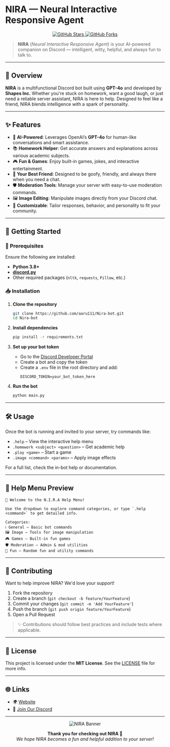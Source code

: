 # NIRA — Neural Interactive Responsive Agent

<p align="center">
  <a href="https://github.com/aaru111/Nira-bot/stargazers">
    <img src="https://img.shields.io/github/stars/aaru111/Nira-bot?style=for-the-badge&logo=github&label=Stars" alt="GitHub Stars"/>
  </a>
  <a href="https://github.com/aaru111/Nira-bot/network/members">
    <img src="https://img.shields.io/github/forks/aaru111/Nira-bot?style=for-the-badge&logo=github&label=Forks" alt="GitHub Forks"/>
  </a>
</p>

> **NIRA** (*Neural Interactive Responsive Agent*) is your AI-powered companion on Discord — intelligent, witty, helpful, and always fun to talk to.

---

## 🌟 Overview

**NIRA** is a multifunctional Discord bot built using **GPT-4o** and developed by **Shapes Inc.** Whether you're stuck on homework, want a good laugh, or just need a reliable server assistant, NIRA is here to help. Designed to feel like a friend, NIRA blends intelligence with a spark of personality.

---

## ✨ Features

- 🤖 **AI-Powered**: Leverages OpenAI’s **GPT-4o** for human-like conversations and smart assistance.
- 📚 **Homework Helper**: Get accurate answers and explanations across various academic subjects.
- 🎮 **Fun & Games**: Enjoy built-in games, jokes, and interactive entertainment.
- 💬 **Your Best Friend**: Designed to be goofy, friendly, and always there when you need a chat.
- 🛡️ **Moderation Tools**: Manage your server with easy-to-use moderation commands.
- 🖼️ **Image Editing**: Manipulate images directly from your Discord chat.
- 🧠 **Customizable**: Tailor responses, behavior, and personality to fit your community.

---

## 🚀 Getting Started

### 🔧 Prerequisites

Ensure the following are installed:

- **Python 3.8+**
- [**discord.py**](https://discordpy.readthedocs.io/)
- Other required packages (`nltk`, `requests`, `Pillow`, etc.)

### 📥 Installation

1. **Clone the repository**  
   ```bash
   git clone https://github.com/aaru111/Nira-bot.git
   cd Nira-bot
   ```

2. **Install dependencies**  
   ```bash
   pip install -r requirements.txt
   ```

3. **Set up your bot token**  
   - Go to the [Discord Developer Portal](https://discord.com/developers/applications)
   - Create a bot and copy the token
   - Create a `.env` file in the root directory and add:
     ```
     DISCORD_TOKEN=your_bot_token_here
     ```

4. **Run the bot**  
   ```bash
   python main.py
   ```

---

## 🛠️ Usage

Once the bot is running and invited to your server, try commands like:

- `.help` – View the interactive help menu  
- `.homework <subject> <question>` – Get academic help  
- `.play <game>` – Start a game  
- `.image <command> <params>` – Apply image effects  

For a full list, check the in-bot help or documentation.

---

## 📖 Help Menu Preview

```
📘 Welcome to the N.I.R.A Help Menu!

Use the dropdown to explore command categories, or type `.help <command>` to get detailed info.

Categories:
ℹ️ General — Basic bot commands  
🖼️ Image — Tools for image manipulation  
🎮 Games — Built-in fun games  
🛡️ Moderation — Admin & mod utilities  
🎉 Fun — Random fun and utility commands
```

---

## 🤝 Contributing

Want to help improve NIRA? We'd love your support!

1. Fork the repository  
2. Create a branch (`git checkout -b feature/YourFeature`)  
3. Commit your changes (`git commit -m 'Add YourFeature'`)  
4. Push the branch (`git push origin feature/YourFeature`)  
5. Open a Pull Request

> ✨ Contributions should follow best practices and include tests where applicable.

---

## 📄 License

This project is licensed under the **MIT License**. See the [LICENSE](LICENSE) file for more info.

---

## 🌐 Links

- 🌍 [Website](https://nira-bot.tech/)
- 💬 [Join Our Discord](https://discord.gg/MB5QnVErhr)

---

<p align="center">
  <img src="https://i.ibb.co/Ps9Tdz8K/Chat-GPT-Image-Jun-21-2025-10-56-06-AM.png" alt="NIRA Banner"/>
</p>

<p align="center">
  <strong>Thank you for checking out NIRA 💖</strong><br>
  <em>We hope NIRA becomes a fun and helpful addition to your server!</em>
</p>
